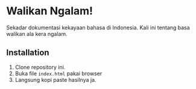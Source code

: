 Walikan Ngalam!
===============

Sekadar dokumentasi kekayaan bahasa di Indonesia. Kali ini tentang basa walikan ala kera ngalam.


Installation
----
1. Clone repository ini.
2. Buka file `index.html` pakai browser
3. Langsung kopi paste hasilnya ja.